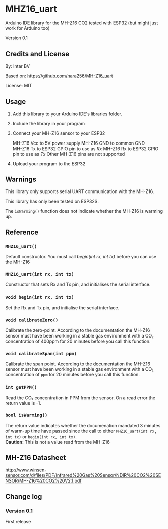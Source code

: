 # MHZ16_uart

Arduino IDE library for the MH-Z16 CO2 tested with ESP32 (but might just work for Arduino too)

Version 0.1

## Credits and License

By: Intar BV  

Based on: https://github.com/nara256/MH-Z16_uart  

License: MIT

## Usage

1. Add this library to your Arduino IDE's libraries folder.
1. Include the library in your program
1. Connect your MH-Z16 sensor to your ESP32

    MH-Z16 Vcc to 5V power supply
    MH-Z16 GND  to common GND  
    MH-Z16 Tx   to ESP32 GPIO pin to use as _Rx_
    MH-Z16 Rx   to ESP32 GPIO pin to use as _Tx_
    Other MH-Z16 pins are not supported
1. Upload your program to the ESP32

## Warnings

This library only supports serial UART communication with the MH-Z16.

This library has only been tested on ESP32S.

The `isWarming()` function does not indicate whether the MH-Z16 is warming up.

## Reference

### `MHZ16_uart()`

Default constructor. You must call _begin(int rx, int tx)_ before you can use the MH-Z16

### `MHZ16_uart(int rx, int tx)`

Constructor that sets Rx and Tx pin, and initialises the serial interface.

### `void begin(int rx, int tx)`

Set the Rx and Tx pin, and initialise the serial interface.
  
### `void calibrateZero()`

Calibrate the zero-point. According to the documentation the MH-Z16 sensor must have been working in a stable gas environment with a CO₂ concentration of 400ppm for 20 minutes before you call this function.

### `void calibrateSpan(int ppm)`

Calibrate the span point. According to the documentation the MH-Z16 sensor must have been working in a stable gas environment  with a CO₂ concentration of `ppm` for 20 minutes before you call this function.

### `int getPPM()`

Read the CO₂ concentration in PPM from the sensor. On a read error the return value is -1.
  
### `bool isWarming()`

The return value indicates whether the documenation mandated 3 minutes of warm-up time have passed since the call to either `MHZ16_uart(int rx, int tx)` or `begin(int rx, int tx)`.  
**Caution:** This is not a value read from the MH-Z16

## MH-Z16 Datasheet

http://www.winsen-sensor.com/d/files/PDF/Infrared%20Gas%20Sensor/NDIR%20CO2%20SENSOR/MH-Z16%20CO2%20V2.1.pdf

## Change log

### Version 0.1

First release
